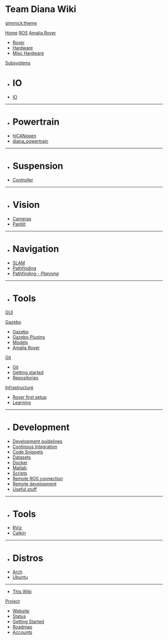 <!--
-- Name of your wiki
-- Do NOT remove the leading `#` character.
-->

# Team Diana Wiki


<!--
-- Default theme
-- (Read: http://dynalon.github.io/mdwiki/#!customizing.md#Theme_chooser)
-->

[gimmick:theme](spacelab)


  <!--
  -- Navigation
  -- (Read: http://dynalon.github.io/mdwiki/#!quickstart.md#Adding_a_navigation)
  -->

  [Home](index.md)
  [ROS](pages/ROS.md)
[Amalia Rover]()

  * [Rover](pages/amalia_rover.md)
  * [Hardware](pages/hardware.md)
  * [Misc Hardware](pages/other_hardware.md)

[Subsystems]()

  * # IO
  * [IO](pages/io.md)
  - - - -
  * # Powertrain
  * [hlCANopen](pages/hlcanopen.md)
  * [diana_powertrain](pages/diana_powertrain.md)
  - - - -
  * # Suspension
  * [Controller](pages/suspension_controller.md)
  - - - -
  * # Vision
  * [Cameras](pages/cameras.md)
  * [Pantilt](pages/pantilt.md)
  - - - -
  * # Navigation
  * [SLAM](pages/slam.md)
  * [Pathfinding](pages/pathfinding.md)
  * [Pathfinding - *Planning*](pages/pathfinding-planning.md)
  - - - -
  * # Tools

[GUI](pages/gui.md)

[Gazebo]()

  * [Gazebo](pages/gazebo.md)
  * [Gazebo Plugins](pages/gazebo_ros_pkgs.md#gazebo_plugins)
  * [Models](pages/gazebo_models.md)
  * [Amalia Rover](pages/gazebo_amalia_rover.md)

[Git]()

  * [Git](pages/git.md)
  * [Getting started](pages/git_getting_started.md)
  * [Repositories](pages/git_repos.md)

[Infrastructure]()

  * [Rover first setup](pages/rover_first_setup.md)
  * [Learning](pages/learning.md)
  - - - -
  * # Development
  * [Development guidelines](pages/development_guidelines.md)
  * [Continous Integration](pages/continous_integration.md)
  * [Code Snippets](pages/code_snippets.md)
  * [Datasets](pages/datasets.md)
  * [Docker](pages/docker.md)
  * [Matlab](pages/matlab.md)
  * [Scripts](pages/scripts.md)
  * [Remote ROS connection](pages/remote.md)
  * [Remote development](pages/remote_development.md)
  * [Useful stuff](pages/useful_stuff.md)
  - - - -
  * # Tools
  * [RViz](pages/rviz.md)
  * [Catkin](pages/catkin.md)
  - - - -
  * # Distros
  * [Arch](pages/archlinux.md)
  * [Ubuntu](pages/ubuntu.md)
  - - - -
  * [This Wiki](pages/this_wiki.md)

[Project]()

  * [Website](http://teamdiana.org/)
  * [Status](pages/status.md)
  * [Getting Started](pages/getting_started.md)
  * [Roadmap](pages/roadmap.md)
  * [Accounts](pages/accounts.md)


  <!-- A more complex navigation example: ----------------------------------------

[Menu Item 1]()

  * # SubMenu Heading 1
  * [SubMenu Item 1](pages/subitem1.md)
* [SubMenu Item 2](pages/subitem2.md)
  - - - -
  * # SubMenu Heading 2
* [SubMenu Item 3](pages/subitem3.md)
  - - - -
  * # SubMenu Heading 3
* [SubMenu Item 3](pages/subitem3.md)

[Menu Item 2](pages/item2.md)

[Menu Item 3](pages/item3.md)

  ---------------------------------------------------------------------------- -->

  <!--
  -- Change the Language
  -- Could be useful when there's more than one language wiki.
  -->

  <!--
[Change the Language]()

  * [English (United States)](/en_US/)
  * [English (United Kingdom)](/en_GB/)
* [Italian](/it/)
  -->

  <!--
  -- Let the user choose a theme
  -- (Read: http://dynalon.github.io/mdwiki/#!quickstart.md#Adding_a_navigation)
  -->

  <!--
[gimmick:themechooser](Choose theme)
  -->
